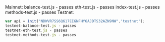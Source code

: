 Mainnet:
balance-test.js - passes
eth-test.js - passes
index-test.js - passes
methods-test.js - passes
Testnet:
```javascript
var api = init("NDWVR7SS6Q617EIGNFHY6AJDTS32AZN9NW",'testnet');
testnet-balance-test.js - passes
testnet-eth-test.js - passes
testnet-methods-test.js - passes
```
